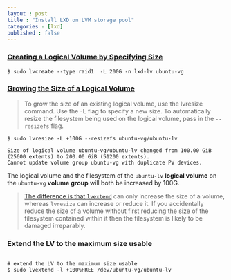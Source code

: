 ```yaml
---
layout : post
title : "Install LXD on LVM storage pool"
categories : [lxd]
published : false
---
```



### [Creating a Logical Volume by Specifying Size](https://www.digitalocean.com/community/tutorials/how-to-use-lvm-to-manage-storage-devices-on-ubuntu-18-04#growing-the-size-of-a-logical-volume)

```shell
$ sudo lvcreate --type raid1  -L 200G -n lxd-lv ubuntu-vg
```


### [Growing the Size of a Logical Volume](https://www.digitalocean.com/community/tutorials/how-to-use-lvm-to-manage-storage-devices-on-ubuntu-18-04#growing-the-size-of-a-logical-volume)
> To grow the size of an existing logical volume,  use the lvresize command. Use the -L flag to specify a new size. To automatically resize the filesystem being used on the logical volume, pass in the `--resizefs` flag.


```shell
$ sudo lvresize -L +100G --resizefs ubuntu-vg/ubuntu-lv

Size of logical volume ubuntu-vg/ubuntu-lv changed from 100.00 GiB (25600 extents) to 200.00 GiB (51200 extents).
Cannot update volume group ubuntu-vg with duplicate PV devices.
```


 The logical volume and the filesystem of the `ubuntu-lv` **logical volume** on the `ubuntu-vg` **volume group** will both be increased by 100G.

> [The difference is that `lvextend`](http://www.microhowto.info/howto/increase_the_size_of_an_lvm_logical_volume.html) can only increase the size of a volume, whereas `lvresize` can increase or reduce it. If you accidentally reduce the size of a volume without first reducing the size of the filesystem contained within it then the filesystem is likely to be damaged irreparably.


### Extend the LV to the maximum size usable


```shell

# extend the LV to the maximum size usable
$ sudo lvextend -l +100%FREE /dev/ubuntu-vg/ubuntu-lv
```

